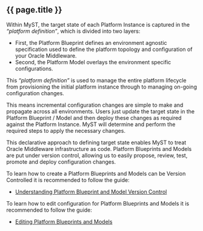 ## {{ page.title }}

Within MyST, the target state of each Platform Instance is captured in the _“platform definition”_, which is divided into two layers: 
* First, the Platform Blueprint defines an environment agnostic specification used to define the platform topology and configuration of your Oracle Middleware. 
* Second, the Platform Model overlays the environment specific configurations. 

This _“platform definition”_ is used to manage the entire platform lifecycle from provisioning the initial platform instance through to managing on-going configuration changes.

This means incremental configuration changes are simple to make and propagate across all environments. Users just update the target state in the Platform Blueprint / Model and then deploy these changes as required against the Platform Instance. MyST will determine and perform the required steps to apply the necessary changes.

This declarative approach to defining target state enables MyST to treat Oracle Middleware infrastructure as code. Platform Blueprints and Models are put under version control, allowing us to easily propose, review, test, promote and deploy configuration changes.

To learn how to create a Platform Blueprints and Models can be Version Controlled it is recommended to follow the guide:

* [Understanding Platform Blueprint and Model Version Control](/platform/definitions/version-control/README.md)

To learn how to edit configuration for Platform Blueprints and Models it is recommended to follow the guide:

* [Editing Platform Blueprints and Models](/platform/definitions/editor/README.md)


